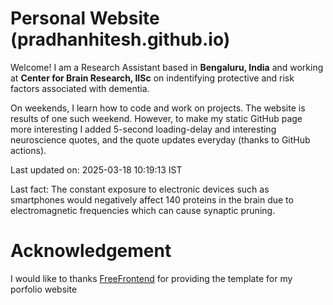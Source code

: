 # Personal Website (pradhanhitesh.github.io)
Welcome! I am a Research Assistant based in <b>Bengaluru, India</b> and working at <b>Center for Brain Research, IISc</b> on indentifying protective and risk factors associated with dementia.

On weekends, I learn how to code and work on projects. The website is results of one such weekend. However, to make my static GitHub page more interesting I added 5-second loading-delay and interesting neuroscience quotes, and the quote updates everyday (thanks to GitHub actions).

Last updated on: 2025-03-18 10:19:13 IST

Last fact: The constant exposure to electronic devices such as smartphones would negatively affect 140 proteins in the brain due to electromagnetic frequencies which can cause synaptic pruning.

# Acknowledgement
I would like to thanks <a href="https://freefrontend.com/">FreeFrontend</a> for providing the template for my porfolio website 